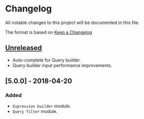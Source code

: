 # Changelog
All notable changes to this project will be documented in this file.

The format is based on [Keep a Changelog](http://keepachangelog.com/en/1.0.0/)

## [Unreleased]
* Auto-complete for Query builder.
* Query builder input performance improvements.

## [5.0.0] - 2018-04-20
### Added
- `Expression builder` module.
- `Query filter` module.

[unreleased]: https://github.com/qgrid/ng2-expression-builder/compare/v5.0.0...HEAD
[5.0.1]: https://github.com/qgrid/ng2/compare/v5.0.1...v5.0.0